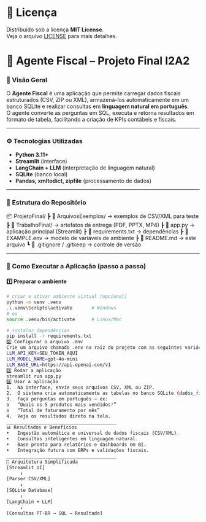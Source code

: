 # 🪪 Licença
Distribuído sob a licença **MIT License**.  
Veja o arquivo [LICENSE](LICENSE) para mais detalhes.

# 🤖 Agente Fiscal – Projeto Final I2A2

### 🧭 Visão Geral
O **Agente Fiscal** é uma aplicação que permite carregar dados fiscais estruturados (CSV, ZIP ou XML), armazená-los automaticamente em um banco SQLite e realizar consultas em **linguagem natural em português**.  
O agente converte as perguntas em SQL, executa e retorna resultados em formato de tabela, facilitando a criação de KPIs contábeis e fiscais.

---

### ⚙️ Tecnologias Utilizadas
- **Python 3.11+**
- **Streamlit** (interface)
- **LangChain + LLM** (interpretação de linguagem natural)
- **SQLite** (banco local)
- **Pandas, xmltodict, zipfile** (processamento de dados)

---

### 🧩 Estrutura do Repositório
📦 ProjetoFinal/
┣ 📂 ArquivosExemplos/ → exemplos de CSV/XML para teste
┣ 📂 TrabalhoFinal/ → artefatos da entrega (PDF, PPTX, MP4)
┣ 📜 app.py → aplicação principal (Streamlit)
┣ 📜 requirements.txt → dependências
┣ 📜 EXAMPLE.env → modelo de variáveis de ambiente
┣ 📜 README.md → este arquivo
┗ 📜 .gitignore / .gitkeep → controle de versão

---

### 🚀 Como Executar a Aplicação (passo a passo)

#### 1️⃣ Preparar o ambiente
```bash
# criar e ativar ambiente virtual (opcional)
python -m venv .venv
.\.venv\Scripts\activate       # Windows
# ou
source .venv/bin/activate      # Linux/Mac

# instalar dependências
pip install -r requirements.txt
2️⃣ Configurar o arquivo .env
Crie um arquivo chamado .env na raiz do projeto com as seguintes variáveis (use o EXAMPLE.env como modelo):
LLM_API_KEY=SEU_TOKEN_AQUI
LLM_MODEL_NAME=gpt-4o-mini
LLM_BASE_URL=https://api.openai.com/v1
3️⃣ Rodar a aplicação
streamlit run app.py
4️⃣ Usar a aplicação
1.	Na interface, envie seus arquivos CSV, XML ou ZIP.
2.	O sistema cria automaticamente as tabelas no banco SQLite (dados_fiscais.db).
3.	Faça perguntas em português — ex:
o	“Quais os 5 produtos mais vendidos?”
o	“Total de faturamento por mês”
4.	Veja os resultados direto na tela.
________________________________________
📊 Resultados e Benefícios
•	Ingestão automática e universal de dados fiscais (CSV/XML).
•	Consultas inteligentes em linguagem natural.
•	Base pronta para relatórios e dashboards em BI.
•	Integração futura com ERPs e validações fiscais.
________________________________________
🧱 Arquitetura Simplificada
[Streamlit UI] 
     ↓
[Parser CSV/XML]
     ↓
[SQLite Database]
     ↓
[LangChain + LLM]
     ↓
[Consultas PT-BR → SQL → Resultado]
